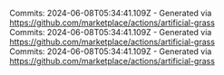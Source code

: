 Commits: 2024-06-08T05:34:41.109Z - Generated via https://github.com/marketplace/actions/artificial-grass
<br>
Commits: 2024-06-08T05:34:41.109Z - Generated via https://github.com/marketplace/actions/artificial-grass
<br>
Commits: 2024-06-08T05:34:41.109Z - Generated via https://github.com/marketplace/actions/artificial-grass
<br>
